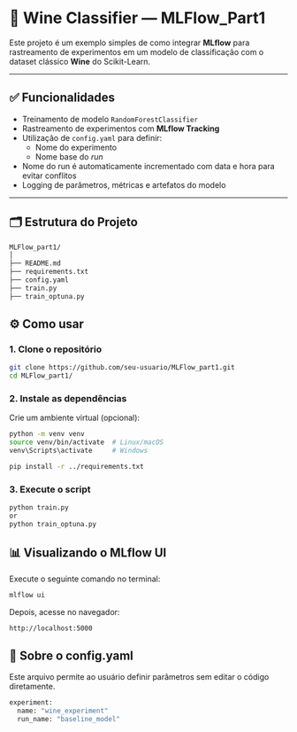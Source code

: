 # 🍷 Wine Classifier — MLFlow_Part1

Este projeto é um exemplo simples de como integrar **MLflow** para rastreamento de experimentos em um modelo de classificação com o dataset clássico **Wine** do Scikit-Learn.

---

## ✅ Funcionalidades

- Treinamento de modelo `RandomForestClassifier`
- Rastreamento de experimentos com **MLflow Tracking**
- Utilização de `config.yaml` para definir:
  - Nome do experimento
  - Nome base do *run*
- Nome do run é automaticamente incrementado com data e hora para evitar conflitos
- Logging de parâmetros, métricas e artefatos do modelo

---

## 🗂 Estrutura do Projeto
```bash
MLFlow_part1/ 
│
├── README.md 
├── requirements.txt 
├── config.yaml 
├── train.py
├── train_optuna.py
```
## ⚙️ Como usar

### 1. Clone o repositório

```bash
git clone https://github.com/seu-usuario/MLFlow_part1.git
cd MLFlow_part1/
```

### 2. Instale as dependências
Crie um ambiente virtual (opcional):

```bash
python -m venv venv
source venv/bin/activate  # Linux/macOS
venv\Scripts\activate     # Windows
```

```bash
pip install -r ../requirements.txt
```

### 3. Execute o script
```bash
python train.py
or
python train_optuna.py
```

## 📊 Visualizando o MLflow UI

Execute o seguinte comando no terminal:
```bash
mlflow ui
```
Depois, acesse no navegador:

```bash
http://localhost:5000
```

## 🧠 Sobre o config.yaml
Este arquivo permite ao usuário definir parâmetros sem editar o código diretamente.
```bash
experiment:
  name: "wine_experiment"
  run_name: "baseline_model"
```
